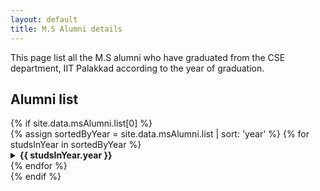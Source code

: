 ```yaml
---
layout: default
title: M.S Alumni details
---
```


This page list all the M.S alumni who have graduated from the CSE department, IIT Palakkad according to the year of graduation.


##  Alumni list
<div class="container">
 {% if site.data.msAlumni.list[0] %}
<div class="col-md-6">
    {% assign sortedByYear = site.data.msAlumni.list | sort: 'year'  %}
     {% for studsInYear in sortedByYear %}
	<details>
	<summary> <strong> {{ studsInYear.year }} </strong>  </summary>
	<table class="table table-sm">
	<thead> <tr> 
		<th> Name </th>
		<th> Roll number </th>
		</tr>
	</thead>
	<tbody>
         {% for stud in studsInYear.graduants %}
		<tr>
		<td class="text-capitalize"> {{ stud.name | downcase }} </td>
		<td>  {{ stud.rollno }}   </td>
		</tr>
	 {% endfor %}
	</tbody>
	</table>
	</details>
     {% endfor %}
</div>
 {% endif %}
</div>

